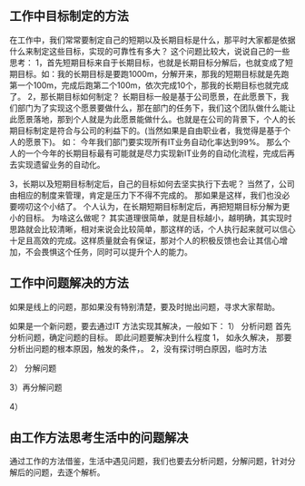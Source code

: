 ## 工作中目标制定的方法
在工作中，我们常常要制定自己的短期以及长期目标是什么，那平时大家都是依据什么来制定这些目标，实现的可靠性有多大？
这个问题比较大，说说自己的一些思考：
1，首先短期目标来自于长期目标，也就是长期目标分解后，也就变成了短期目标。如：我的长期目标是要跑1000m，分解开来，那我的短期目标就是先跑第一个100m，完成后跑第二个100m，依次完成10个，那我的长期目标也就完成了。
2，那长期目标如何制定？
长期目标一般是基于公司愿景，在此愿景下，我们部门为了实现这个愿景要做什么，那在部门的任务下，我们这个团队做什么能让此愿景落地，那到个人就是为此愿景能做什么。也就是在公司的背景下，个人的长期目标制定是符合与公司的利益下的。(当然如果是自由职业者，我觉得是基于个人的愿景下)。
如： 今年我们部门要实现所有IT业务自动化率达到99%。
那么个人的一个今年的长期目标最有可能就是尽力实现新IT业务的自动化流程，完成后再去实现遗留业务的自动化。

3，长期以及短期目标制定后，自己的目标如何去坚实执行下去呢？
当然了，公司由相应的制度来管理，肯定是压力下不得不完成的。 那如果是这样，我们也没必要唠叨这个小结了。
个人认为，在长期短期目标制定后，再把短期目标分解为更小的目标。 为啥这么做呢？ 其实道理很简单，就是目标越小，越明确，其实现时思路就会比较清晰，相对来说会比较简单，那这样的话，个人执行起来就可以信心十足且高效的完成。这样质量就会有保证，那对个人的积极反馈也会让其信心增加，不会畏惧这个任务，同时可以提升个人的能力。

## 工作中问题解决的方法
如果是线上的问题，那如果没有特别清楚，要及时抛出问题，寻求大家帮助。

如果是一个新问题，要去通过IT 方法实现其解决，一般如下：
1） 分析问题
首先分析问题，确定问题的目标。 即此问题要解决到什么程度
	1， 如永久解决， 那要分析出问题的根本原因，触发的条件，。
	2，没有探讨明白原因，临时方法

2） 分解问题


3）再分解问题


4）





## 由工作方法思考生活中的问题解决

通过工作的方法借鉴，生活中遇见问题，我们也要去分析问题，分解问题，针对分解后的问题，去逐个解析。






